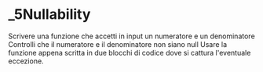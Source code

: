 # _5Nullability
Scrivere una funzione che accetti in input un numeratore e un denominatore
Controlli che il numeratore e il denominatore non siano null
Usare la funzione appena scritta in due blocchi di codice dove si cattura l'eventuale eccezione.

